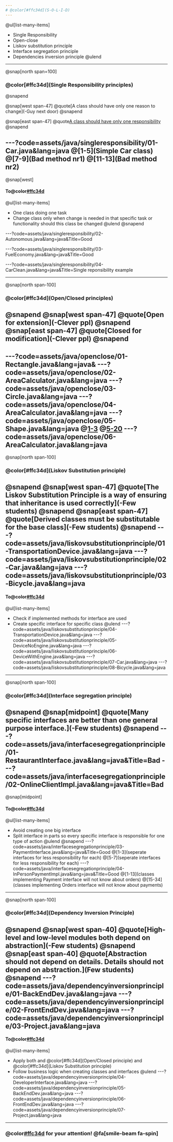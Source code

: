 ```yaml
---
# @color[#ffc34d](S-O-L-I-D)
---
```

@ul[list-many-items]
- Single Responsibility
- Open-close
- Liskov substitution principle
- Interface segregation principle
- Dependencies inversion principle
@ulend

---
@snap[north span=100]
### @color[#ffc34d](Single Responsibility principles)
@snapend

@snap[west span-47]
@quote[A class should have only one reason to change](-Guy next door)
@snapend

@snap[east span-47]
@quote[A class should have only one responsibility](-Mom)
@snapend


---?code=assets/java/singleresponsibility/01-Car.java&lang=java
@[1-5](Simple Car class)
@[7-9](Bad method nr1)
@[11-13](Bad method nr2)
---
@snap[west]
#### To@color[#ffc34d](do)
@ul[list-many-items]
- One class doing one task
- Change class only when change is needed in that specific task or functionality should this class be changed
@ulend
@snapend

---?code=assets/java/singleresponsibility/02-Autonomous.java&lang=java&Title=Good

---?code=assets/java/singleresponsibility/03-FuelEconomy.java&lang=java&Title=Good

---?code=assets/java/singleresponsibility/04-CarClean.java&lang=java&Title=Single reponsibility example

---
@snap[north span-100]
### @color[#ffc34d](Open/Closed principles)
@snapend
@snap[west span-47]
@quote[Open for extension](-Clever ppl)
@snapend
@snap[east span-47]
@quote[Closed for modification](-Clever ppl)
@snapend
---

---?code=assets/java/openclose/01-Rectangle.java&lang=java&
---?code=assets/java/openclose/02-AreaCalculator.java&lang=java
---?code=assets/java/openclose/03-Circle.java&lang=java
---?code=assets/java/openclose/04-AreaCalculator.java&lang=java
---?code=assets/java/openclose/05-Shape.java&lang=java
@[1-3](interface)
@[5-20](shapes)
---?code=assets/java/openclose/06-AreaCalculator.java&lang=java
---
@snap[north span-100]
### @color[#ffc34d](Liskov Substitution principle)
@snapend
@snap[west span-47]
@quote[The Liskov Substitution Principle is a way of ensuring that inheritance is used correctly](-Few students)
@snapend
@snap[east span-47]
@quote[Derived classes must be substitutable for the base class](-Few students)
@snapend
---?code=assets/java/liskovsubstitutionprinciple/01-TransportationDevice.java&lang=java
---?code=assets/java/liskovsubstitutionprinciple/02-Car.java&lang=java
---?code=assets/java/liskovsubstitutionprinciple/03-Bicycle.java&lang=java
---
#### To@color[#ffc34d](do)
@ul[list-many-items]
- Check if implemented methods for interface are used
- Create specific interface for specific class
@ulend
---?code=assets/java/liskovsubstitutionprinciple/04-TransportationDevice.java&lang=java
---?code=assets/java/liskovsubstitutionprinciple/05-DeviceNoEngine.java&lang=java
---?code=assets/java/liskovsubstitutionprinciple/06-DeviceWithEngine.java&lang=java
---?code=assets/java/liskovsubstitutionprinciple/07-Car.java&lang=java
---?code=assets/java/liskovsubstitutionprinciple/08-Bicycle.java&lang=java
---
@snap[north span-100]
### @color[#ffc34d](Interface segregation principle)
@snapend
@snap[midpoint]
@quote[Many specific interfaces are better than one general purpose interface.](-Few students)
@snapend
---?code=assets/java/interfacesegregationprinciple/01-RestaurantInterface.java&lang=java&Title=Bad
---?code=assets/java/interfacesegregationprinciple/02-OnlineClientImpl.java&lang=java&Title=Bad
---
@snap[midpoint]
#### To@color[#ffc34d](do)
@ul[list-many-items]
- Avoid creating one big interface
- Split interface in parts so every specific interface is responsible for one type of action
@ulend
@snapend
---?code=assets/java/interfacesegregationprinciple/03-PaymentInterface.java&lang=java&Title=Good
@[1-3](seperate interfaces for less responsibility for each)
@[5-7](seperate interfaces for less responsibility for each)
---?code=assets/java/interfacesegregationprinciple/04-InPersonPaymentImpl.java&lang=java&Title=Good
@[1-13](classes implementing Payment interface will not know about orders)
@[15-34](classes implementing Orders interface will not know about payments)

---
@snap[north span-100]
### @color[#ffc34d](Dependency Inversion Principle)
@snapend
@snap[west span-40]
@quote[High-level and low-level modules both depend on abstraction](-Few students)
@snapend
@snap[east span-40]
@quote[Abstraction should not depend on details. Details should not depend on abstraction.](Few students)
@snapend
---?code=assets/java/dependencyinversionprinciple/01-BackEndDev.java&lang=java
---?code=assets/java/dependencyinversionprinciple/02-FrontEndDev.java&lang=java
---?code=assets/java/dependencyinversionprinciple/03-Project.java&lang=java
---
#### To@color[#ffc34d](do)
@ul[list-many-items]
- Apply both and @color[#ffc34d](Open/Closed principle) and @color[#ffc34d](Liskov Substitution principle)
- Follow business logic when creating classes and interfaces
@ulend
---?code=assets/java/dependencyinversionprinciple/04-DeveloperInterface.java&lang=java
---?code=assets/java/dependencyinversionprinciple/05-BackEndDev.java&lang=java
---?code=assets/java/dependencyinversionprinciple/06-FrontEndDev.java&lang=java
---?code=assets/java/dependencyinversionprinciple/07-Project.java&lang=java
---
### @color[#ffc34d](Thnx) for your attention! @fa[smile-beam fa-spin]

